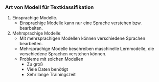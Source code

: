 ### Art von Modell für Textklassifikation
1. Einsprachige Modelle.
    - Einsprachige Modelle kann nur eine Sprache verstehen bzw. bearbeiten.
2. Mehrsprachige Modelle: 
    - Mit mehrsprachigen Modellen können verschiedene Sprachen bearbeiten.
    - Mehrsprachige Modelle beschreiben maschinelle Lernmodelle, die verschiedene Sprachen verstehen können.
	- Probleme mit solchen Modellen
		- Zu groß
		- Viele Daten benötigt
		- Sehr lange Trainingszeit